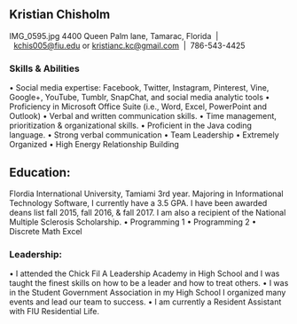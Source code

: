 ## Kristian Chisholm 
IMG_0595.jpg
4400 Queen Palm lane, Tamarac, Florida  |  kchis005@fiu.edu or kristianc.kc@gmail.com  |  786-543-4425

### Skills & Abilities 
•	Social media expertise: Facebook, Twitter, Instagram, Pinterest, Vine, Google+, YouTube, Tumblr, SnapChat, and social media analytic tools
•	Proficiency in Microsoft Office Suite (i.e., Word, Excel, PowerPoint and Outlook)
•	Verbal and written communication skills.
•	Time management, prioritization & organizational skills.
•	Proficient in the Java coding language.
•	Strong verbal communication
•	Team Leadership
•	Extremely Organized
•	High Energy
Relationship Building

## Education: 
Flordia International University, Tamiami
3rd year.
Majoring in Informational Technology Software, I currently have a 3.5 GPA. I have been awarded deans list fall 2015, fall 2016, & fall 2017.  I am also a recipient of the National Multiple Sclerosis Scholarship. 
•	Programming 1
•	Programming 2
•	Discrete Math
Excel
### Leadership:
•	I attended the Chick Fil A Leadership Academy in High School and I was taught the finest skills on how to be a leader and how to treat others. 
• I was in the Student Government Association in my High School I organized many events and lead our team to success. 
• I am currently a Resident Assistant with FIU Residential Life. 

